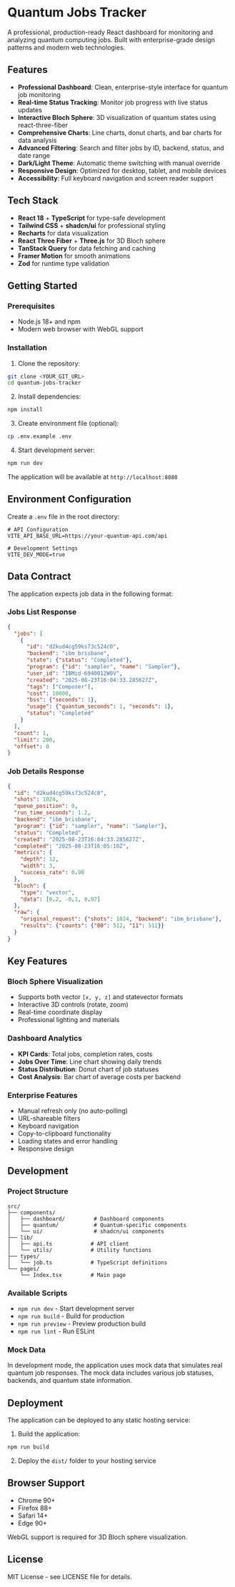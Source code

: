 # Quantum Jobs Tracker

A professional, production-ready React dashboard for monitoring and analyzing quantum computing jobs. Built with enterprise-grade design patterns and modern web technologies.

## Features

- **Professional Dashboard**: Clean, enterprise-style interface for quantum job monitoring
- **Real-time Status Tracking**: Monitor job progress with live status updates
- **Interactive Bloch Sphere**: 3D visualization of quantum states using react-three-fiber
- **Comprehensive Charts**: Line charts, donut charts, and bar charts for data analysis
- **Advanced Filtering**: Search and filter jobs by ID, backend, status, and date range
- **Dark/Light Theme**: Automatic theme switching with manual override
- **Responsive Design**: Optimized for desktop, tablet, and mobile devices
- **Accessibility**: Full keyboard navigation and screen reader support

## Tech Stack

- **React 18** + **TypeScript** for type-safe development
- **Tailwind CSS** + **shadcn/ui** for professional styling
- **Recharts** for data visualization
- **React Three Fiber** + **Three.js** for 3D Bloch sphere
- **TanStack Query** for data fetching and caching
- **Framer Motion** for smooth animations
- **Zod** for runtime type validation

## Getting Started

### Prerequisites

- Node.js 18+ and npm
- Modern web browser with WebGL support

### Installation

1. Clone the repository:
```bash
git clone <YOUR_GIT_URL>
cd quantum-jobs-tracker
```

2. Install dependencies:
```bash
npm install
```

3. Create environment file (optional):
```bash
cp .env.example .env
```

4. Start development server:
```bash
npm run dev
```

The application will be available at `http://localhost:8080`

## Environment Configuration

Create a `.env` file in the root directory:

```env
# API Configuration
VITE_API_BASE_URL=https://your-quantum-api.com/api

# Development Settings
VITE_DEV_MODE=true
```

## Data Contract

The application expects job data in the following format:

### Jobs List Response
```json
{
  "jobs": [
    {
      "id": "d2kud4cg59ks73c524c0",
      "backend": "ibm_brisbane",
      "state": {"status": "Completed"},
      "program": {"id": "sampler", "name": "Sampler"},
      "user_id": "IBMid-6940012W0V",
      "created": "2025-08-23T16:04:33.285627Z",
      "tags": ["Composer"],
      "cost": 10000,
      "bss": {"seconds": 1},
      "usage": {"quantum_seconds": 1, "seconds": 1},
      "status": "Completed"
    }
  ],
  "count": 1,
  "limit": 200,
  "offset": 0
}
```

### Job Details Response
```json
{
  "id": "d2kud4cg59ks73c524c0",
  "shots": 1024,
  "queue_position": 0,
  "run_time_seconds": 1.2,
  "backend": "ibm_brisbane",
  "program": {"id": "sampler", "name": "Sampler"},
  "status": "Completed",
  "created": "2025-08-23T16:04:33.285627Z",
  "completed": "2025-08-23T16:05:10Z",
  "metrics": {
    "depth": 12,
    "width": 3,
    "success_rate": 0.98
  },
  "bloch": {
    "type": "vector",
    "data": [0.2, -0.1, 0.97]
  },
  "raw": {
    "original_request": {"shots": 1024, "backend": "ibm_brisbane"},
    "results": {"counts": {"00": 512, "11": 512}}
  }
}
```

## Key Features

### Bloch Sphere Visualization
- Supports both vector `[x, y, z]` and statevector formats
- Interactive 3D controls (rotate, zoom)
- Real-time coordinate display
- Professional lighting and materials

### Dashboard Analytics
- **KPI Cards**: Total jobs, completion rates, costs
- **Jobs Over Time**: Line chart showing daily trends
- **Status Distribution**: Donut chart of job statuses
- **Cost Analysis**: Bar chart of average costs per backend

### Enterprise Features
- Manual refresh only (no auto-polling)
- URL-shareable filters
- Keyboard navigation
- Copy-to-clipboard functionality
- Loading states and error handling
- Responsive design

## Development

### Project Structure
```
src/
├── components/
│   ├── dashboard/         # Dashboard components
│   ├── quantum/           # Quantum-specific components
│   └── ui/                # shadcn/ui components
├── lib/
│   ├── api.ts            # API client
│   └── utils/            # Utility functions
├── types/
│   └── job.ts            # TypeScript definitions
└── pages/
    └── Index.tsx         # Main page
```

### Available Scripts

- `npm run dev` - Start development server
- `npm run build` - Build for production
- `npm run preview` - Preview production build
- `npm run lint` - Run ESLint

### Mock Data

In development mode, the application uses mock data that simulates real quantum job responses. The mock data includes various job statuses, backends, and quantum state information.

## Deployment

The application can be deployed to any static hosting service:

1. Build the application:
```bash
npm run build
```

2. Deploy the `dist/` folder to your hosting service

## Browser Support

- Chrome 90+
- Firefox 88+
- Safari 14+
- Edge 90+

WebGL support is required for 3D Bloch sphere visualization.

## License

MIT License - see LICENSE file for details.